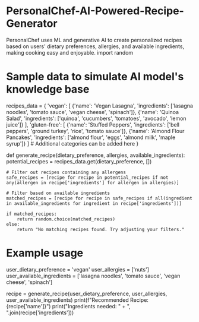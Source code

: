 # PersonalChef-AI-Powered-Recipe-Generator
PersonalChef uses ML and generative AI to create personalized recipes based on users' dietary preferences, allergies, and available ingredients, making cooking easy and enjoyable.
import random

# Sample data to simulate AI model's knowledge base
recipes_data = {
    'vegan': [
        {'name': 'Vegan Lasagna', 'ingredients': ['lasagna noodles', 'tomato sauce', 'vegan cheese', 'spinach']},
        {'name': 'Quinoa Salad', 'ingredients': ['quinoa', 'cucumbers', 'tomatoes', 'avocado', 'lemon juice']}
    ],
    'gluten-free': [
        {'name': 'Stuffed Peppers', 'ingredients': ['bell peppers', 'ground turkey', 'rice', 'tomato sauce']},
        {'name': 'Almond Flour Pancakes', 'ingredients': ['almond flour', 'eggs', 'almond milk', 'maple syrup']}
    ]
    # Additional categories can be added here
}

def generate_recipe(dietary_preference, allergies, available_ingredients):
    potential_recipes = recipes_data.get(dietary_preference, [])
    
    # Filter out recipes containing any allergens
    safe_recipes = [recipe for recipe in potential_recipes if not any(allergen in recipe['ingredients'] for allergen in allergies)]
    
    # Filter based on available ingredients
    matched_recipes = [recipe for recipe in safe_recipes if all(ingredient in available_ingredients for ingredient in recipe['ingredients'])]
    
    if matched_recipes:
        return random.choice(matched_recipes)
    else:
        return "No matching recipes found. Try adjusting your filters."

# Example usage
user_dietary_preference = 'vegan'
user_allergies = ['nuts']
user_available_ingredients = ['lasagna noodles', 'tomato sauce', 'vegan cheese', 'spinach']

recipe = generate_recipe(user_dietary_preference, user_allergies, user_available_ingredients)
print(f"Recommended Recipe: {recipe['name']}")
print("Ingredients needed: " + ", ".join(recipe['ingredients']))
